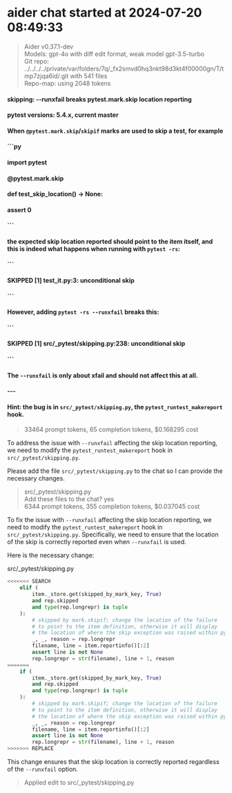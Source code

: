
# aider chat started at 2024-07-20 08:49:33

> Aider v0.37.1-dev  
> Models: gpt-4o with diff edit format, weak model gpt-3.5-turbo  
> Git repo: ../../../../private/var/folders/7q/_fx2smvd0hq3nkt98d3kt4f00000gn/T/tmp7zjqa6id/.git with 541 files  
> Repo-map: using 2048 tokens  

#### skipping: --runxfail breaks pytest.mark.skip location reporting  
#### pytest versions: 5.4.x, current master  
####   
#### When `@pytest.mark.skip`/`skipif` marks are used to skip a test, for example  
####   
#### ```py  
#### import pytest  
#### @pytest.mark.skip  
#### def test_skip_location() -> None:  
####     assert 0  
#### ```  
####   
#### the expected skip location reported should point to the item itself, and this is indeed what happens when running with `pytest -rs`:  
####   
#### ```  
#### SKIPPED [1] test_it.py:3: unconditional skip  
#### ```  
####   
#### However, adding `pytest -rs --runxfail` breaks this:  
####   
#### ```  
#### SKIPPED [1] src/_pytest/skipping.py:238: unconditional skip  
#### ```  
####   
#### The `--runxfail` is only about xfail and should not affect this at all.  
####   
#### ---  
####   
#### Hint: the bug is in `src/_pytest/skipping.py`, the `pytest_runtest_makereport` hook.  
> 33464 prompt tokens, 65 completion tokens, $0.168295 cost  

To address the issue with `--runxfail` affecting the skip location reporting, we need to modify the `pytest_runtest_makereport` hook in `src/_pytest/skipping.py`.

Please add the file `src/_pytest/skipping.py` to the chat so I can provide the necessary changes.

> src/_pytest/skipping.py  
> Add these files to the chat? yes  
> 6344 prompt tokens, 355 completion tokens, $0.037045 cost  

To fix the issue with `--runxfail` affecting the skip location reporting, we need to modify the `pytest_runtest_makereport` hook in `src/_pytest/skipping.py`. Specifically, we need to ensure that the location of the skip is correctly reported even when `--runxfail` is used.

Here is the necessary change:

src/_pytest/skipping.py
```python
<<<<<<< SEARCH
    elif (
        item._store.get(skipped_by_mark_key, True)
        and rep.skipped
        and type(rep.longrepr) is tuple
    ):
        # skipped by mark.skipif; change the location of the failure
        # to point to the item definition, otherwise it will display
        # the location of where the skip exception was raised within pytest
        _, _, reason = rep.longrepr
        filename, line = item.reportinfo()[:2]
        assert line is not None
        rep.longrepr = str(filename), line + 1, reason
=======
    if (
        item._store.get(skipped_by_mark_key, True)
        and rep.skipped
        and type(rep.longrepr) is tuple
    ):
        # skipped by mark.skipif; change the location of the failure
        # to point to the item definition, otherwise it will display
        # the location of where the skip exception was raised within pytest
        _, _, reason = rep.longrepr
        filename, line = item.reportinfo()[:2]
        assert line is not None
        rep.longrepr = str(filename), line + 1, reason
>>>>>>> REPLACE
```

This change ensures that the skip location is correctly reported regardless of the `--runxfail` option.

> Applied edit to src/_pytest/skipping.py  
